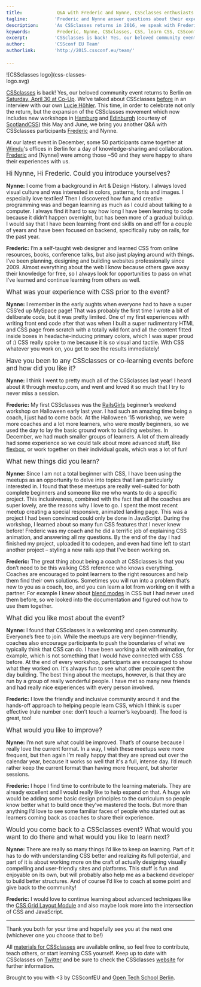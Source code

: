 ```yaml
---
title:             Q&A with Frederic and Nynne, CSSclasses enthusiasts
tagline:          'Frederic and Nynne answer questions about their experience at CSSclasses'
description:      'As CSSclasses returns in 2016, we speak with Frederic and Nynne, CSSclasses participants and enthusiasts, about their teaching and learning experiences at the event.'
keywords:          Frederic, Nynne, CSSclasses, CSS, learn CSS, CSSconfEU, CSSconf
excerpt:          'CSSclasses is back! Yes, our beloved community event returns to Berlin on Saturday, April 30 at Co-Up, together with two more events this spring and summer in Hamburg and Edinburgh. We talk to past participants Frederic and Nynne about their experiences at CSSclasses and why they are looking forward to attending the next event.'
author:           'CSSconf EU Team'
authorlink:       'http://2015.cssconf.eu/team/'

---
```

<div class="blog-img blog-img--right" style="
    width: 260px;">
  ![CSSclasses logo](css-classes-logo.svg)
</div>

[CSSclasses](http://cssclasses.cssconf.eu/) is back! Yes, our beloved community event returns to Berlin on [Saturday, April 30 at Co-Up](http://www.meetup.com/opentechschool-berlin/events/230127600/). We've talked about CSSclasses [before](http://blog.cssconf.eu/2015/09/07/cssclasses-interview-lucie-hoehler/) in an interview with our own [Lucie Höhler](https://twitter.com/autofocus). This time, in order to celebrate not only the return, but the expansion of the CSSclasses movement  which now includes new workshops in [Hamburg](http://www.meetup.com/opentechschool-hamburg/events/229290647/) and [Edinburgh](http://scotlandcss.com/cssclasses/) (courtesy of [ScotlandCSS](http://scotlandcss.com/)) this May and June, we bring you another Q&A with CSSclasses participants [Frederic](https://twitter.com/fredericmarx) and Nynne.

At our latest event in December, some 50 participants came together at [Wimdu](http://www.wimdu.com/)'s offices in Berlin for a day of knowledge-sharing and collaboration. [Frederic](https://twitter.com/fredericmarx) and [Nynne] were among those ~50 and they were happy to share their experiences with us.

<span class="strong-border" style="font-size:120%">Hi Nynne, Hi Frederic. Could you introduce yourselves?</span>

<span style="font-weight:bold;">Nynne:</span> I come from a background in Art & Design History. I always loved visual culture and was interested in colors, patterns, fonts and images. I especially love textiles! Then I discovered how fun and creative programming was and began learning as much as I could about talking to a computer. I always find it hard to say how long I have been learning to code because it didn’t happen overnight, but has been more of a gradual buildup. I would say that I have been learning front end skills on and off for a couple of years and have been focused on backend, specifically ruby on rails, for the past year.  

<span style="font-weight:bold;">Frederic:</span> I’m a self-taught web designer and learned CSS from online resources, books, conference talks, but also just playing around with things. I’ve been planning, designing and building websites professionally since 2009. Almost everything about the web I know because others gave away their knowledge for free, so I always look for opportunities to pass on what I’ve learned and continue learning from others as well.  

<span class="strong-border" style="font-size:120%">What was your experience with CSS prior to the event?</span>

<span style="font-weight:bold;">Nynne:</span> I remember in the early aughts when everyone had to have a super CSS’ed up MySpace page! That was probably the first time I wrote a bit of deliberate code, but it was pretty limited. One of my first experiences with writing front end code after that was when I built a super rudimentary HTML and CSS page from scratch with a totally wild font and all the content fitted inside boxes in headache-inducing primary colors, which I was super proud of :) CSS really spoke to me because it is so visual and tactile. With CSS whatever you work on, you get to see the results immediately!  

<span class="strong-border" style="font-size:120%">Have you been to any CSSclasses or co-learning events before and how did you like it?</span>

<span style="font-weight:bold;">Nynne:</span> I think I went to pretty much all of the CSSclasses last year! I heard about it through meetup.com, and went and loved it so much that I try to never miss a session.

<span style="font-weight:bold;">Frederic:</span> My first CSSclasses was the [RailsGirls](http://railsgirlsberlin.de/) beginner’s weekend workshop on Halloween early last year. I had such an amazing time being a coach, I just had to come back. At the Halloween ‘15 workshop, we were more coaches and a lot more learners, who were mostly beginners, so we used the day to lay the basic ground work to building websites. In December, we had much smaller groups of learners. A lot of them already had some experience so we could talk about more advanced stuff, like [flexbox](https://css-tricks.com/snippets/css/a-guide-to-flexbox/), or work together on their individual goals, which was a lot of fun!  

<span class="strong-border" style="font-size:120%">What new things did you learn?</span>

<span style="font-weight:bold;">Nynne:</span> Since I am not a total beginner with CSS, I have been using the meetups as an opportunity to delve into topics that I am particularly interested in. I found that these meetups are really well-suited for both complete beginners and someone like me who wants to do a specific project. This inclusiveness, combined with the fact that all the coaches are super lovely, are the reasons why I love to go. I spent the most recent meetup creating a special responsive, animated landing page. This was a project I had been convinced could only be done in JavaScript. During the workshop, I learned about so many fun CSS features that I never knew before! Frederic was my coach and he did a terrific job of explaining CSS animation, and answering all my questions. By the end of the day I had finished my project, uploaded it to codepen, and even had time left to start another project – styling a new rails app that I've been working on.   

<span style="font-weight:bold;">Frederic:</span> The great thing about being a coach at CSSclasses is that you don’t need to be this walking CSS reference who knows everything. Coaches are encouraged to point learners to the right resources and help them find their own solutions. Sometimes you will run into a problem that’s new to you as a coach, too, and you can learn a lot from working on it with a partner. For example I knew about [blend modes](https://developer.mozilla.org/en-US/docs/Web/CSS/mix-blend-mode) in CSS but I had never used them before, so we looked into the documentation and figured out how to use them together.

<span class="strong-border" style="font-size:120%">What did you like most about the event?</span>

<span style="font-weight:bold;">Nynne:</span> I found that CSSclasses is a welcoming and open community. Everyone’s free to join. While the meetups are very beginner-friendly, coaches also encourage participants to push the boundaries of what we typically think that CSS can do. I have been working a lot with animation, for example, which is not something that I would have connected with CSS before. At the end of every workshop, participants are encouraged to show what they worked on. It's always fun to see what other people spent the day building. The best thing about the meetups, however, is that they are run by a group of really wonderful people. I have met so many new friends and had really nice experiences with every person involved.

<span style="font-weight:bold;">Frederic:</span> I love the friendly and inclusive community around it and the hands-off approach to helping people learn CSS, which I think is super effective (rule number one: don’t touch a learner’s keyboard). The food is great, too!

<span class="strong-border" style="font-size:120%">What would you like to improve?</span>

<span style="font-weight:bold;">Nynne:</span> I’m not sure what could be improved. That’s of course because I really love the current format. In a way, I wish these meetups were more frequent, but then again I’m really happy that they are spread out over the calendar year, because it works so well that it's a full, intense day. I’d much rather keep the current format than having more frequent, but shorter sessions.

<span style="font-weight:bold;">Frederic:</span> I hope I find time to contribute to the learning materials. They are already excellent and I would really like to help expand on that. A huge win would be adding some basic design principles to the curriculum so people know better what to build once they’ve mastered the tools. But more than anything I’d love to see some familiar faces of people who started out as learners coming back as coaches to share their experience.

<span class="strong-border" style="font-size:120%">Would you come back to a CSSclasses event? What would you want to do there and what would you like to learn next?</span>

<span style="font-weight:bold;">Nynne:</span> There are really so many things I’d like to keep on learning. Part of it has to do with understanding CSS better and realizing its full potential, and part of it is about working more on the craft of actually designing visually compelling and user-friendly sites and platforms. This stuff is fun and enjoyable on its own, but will probably also help me as a backend developer to build better structures. And of course I’d like to coach at some point and give back to the community!

<span style="font-weight:bold;">Frederic:</span> I would love to continue learning about advanced techniques like the [CSS Grid Layout Module](http://gridbyexample.com/) and also maybe look more into the intersection of CSS and JavaScript.
***
Thank you both for your time and hopefully see you at the next one (whichever one you choose that to be!)

All [materials for CSSclasses](http://cssclasses.cssconf.eu/materials/) are available online, so feel free to contribute, teach others, or start learning CSS yourself. Keep up to date with CSSclasses on [Twitter](https://twitter.com/cssclasses) and be sure to check the CSSclasses [website](http://cssclasses.cssconf.eu/) for further information.

Brought to you with <3 by CSSconfEU and [Open Tech School Berlin](www.opentechschool.org/).
